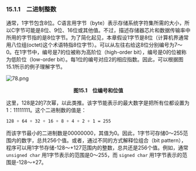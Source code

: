 ### 15.1.1　二进制整数

通常，1字节包含8位。C语言用字节（byte）表示存储系统字符集所需的大小，所以C字节可能是8位、9位、16位或其他值。不过，描述存储器芯片和数据传输率中所用的字节指的是8位字节。为了简化起见，本章假设1字节是8位（计算机界通常用八位组(octet)这个术语特指8位字节）。可以从左往右给这8位分别编号为7～0。在1字节中，编号是7的位被称为高阶位（high-order bit），编号是0的位被称为低阶位（low-order bit）。每1位的编号对应2的相应指数。因此，可以根据图15.1所示的例子理解字节。

![78.png](./images/78.png)
<center class="my_markdown"><b class="my_markdown">图15.1　位编号和位值</b></center>

这里，128是2的7次幂，以此类推。该字节能表示的最大数字是把所有位都设置为1：11111111。这个二进制数的值是：

```css
128 + 64 + 32 + 16 + 8 + 4 + 2 + 1 = 255
```

而该字节最小的二进制数是00000000，其值为0。因此，1字节可存储0～255范围内的数字，总共256个值。或者，通过不同的方式解释位组合（bit pattern），程序可以用1字节存储-128～+127范围内的整数，总共还是256个值。例如，通常 `unsigned char` 用1字节表示的范围是0～255，而 `signed char` 用1字节表示的范围是-128～+27。

